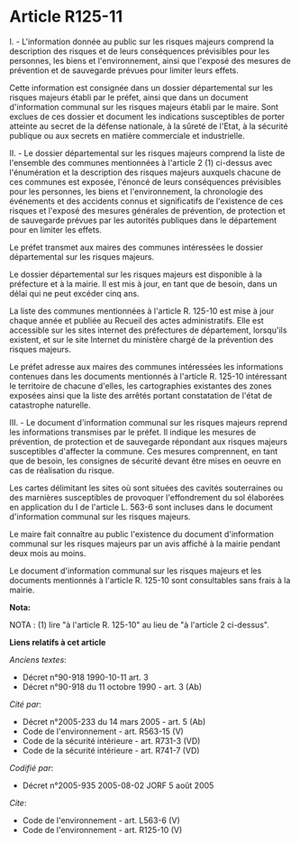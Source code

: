 # Article R125-11

I. - L'information donnée au public sur les risques majeurs comprend la description des risques et de leurs conséquences
prévisibles pour les personnes, les biens et l'environnement, ainsi que l'exposé des mesures de prévention et de sauvegarde
prévues pour limiter leurs effets.

Cette information est consignée dans un dossier départemental sur les risques majeurs établi par le préfet, ainsi que dans un
document d'information communal sur les risques majeurs établi par le maire. Sont exclues de ces dossier et document les
indications susceptibles de porter atteinte au secret de la défense nationale, à la sûreté de l'Etat, à la sécurité publique
ou aux secrets en matière commerciale et industrielle.

II. - Le dossier départemental sur les risques majeurs comprend la liste de l'ensemble des communes mentionnées à l'article 2
(1) ci-dessus avec l'énumération et la description des risques majeurs auxquels chacune de ces communes est exposée, l'énoncé
de leurs conséquences prévisibles pour les personnes, les biens et l'environnement, la chronologie des événements et des
accidents connus et significatifs de l'existence de ces risques et l'exposé des mesures générales de prévention, de
protection et de sauvegarde prévues par les autorités publiques dans le département pour en limiter les effets.

Le préfet transmet aux maires des communes intéressées le dossier départemental sur les risques majeurs.

Le dossier départemental sur les risques majeurs est disponible à la préfecture et à la mairie. Il est mis à jour, en tant
que de besoin, dans un délai qui ne peut excéder cinq ans.

La liste des communes mentionnées à l'article R. 125-10 est mise à jour chaque année et publiée au Recueil des actes
administratifs. Elle est accessible sur les sites internet des préfectures de département, lorsqu'ils existent, et sur le
site Internet du ministère chargé de la prévention des risques majeurs.

Le préfet adresse aux maires des communes intéressées les informations contenues dans les documents mentionnés à l'article R.
125-10 intéressant le territoire de chacune d'elles, les cartographies existantes des zones exposées ainsi que la liste des
arrêtés portant constatation de l'état de catastrophe naturelle.

III. - Le document d'information communal sur les risques majeurs reprend les informations transmises par le préfet. Il
indique les mesures de prévention, de protection et de sauvegarde répondant aux risques majeurs susceptibles d'affecter la
commune. Ces mesures comprennent, en tant que de besoin, les consignes de sécurité devant être mises en oeuvre en cas de
réalisation du risque.

Les cartes délimitant les sites où sont situées des cavités souterraines ou des marnières susceptibles de provoquer
l'effondrement du sol élaborées en application du I de l'article L. 563-6 sont incluses dans le document d'information
communal sur les risques majeurs.

Le maire fait connaître au public l'existence du document d'information communal sur les risques majeurs par un avis affiché
à la mairie pendant deux mois au moins.

Le document d'information communal sur les risques majeurs et les documents mentionnés à l'article R. 125-10 sont
consultables sans frais à la mairie.

**Nota:**

NOTA : (1) lire "à l'article R. 125-10" au lieu de "à l'article 2 ci-dessus".

**Liens relatifs à cet article**

_Anciens textes_:

  - Décret n°90-918 1990-10-11 art. 3
  - Décret n°90-918 du 11 octobre 1990 - art. 3 (Ab)

_Cité par_:

  - Décret n°2005-233 du 14 mars 2005 - art. 5 (Ab)
  - Code de l'environnement - art. R563-15 (V)
  - Code de la sécurité intérieure - art. R731-3 (VD)
  - Code de la sécurité intérieure - art. R741-7 (VD)

_Codifié par_:

  - Décret n°2005-935 2005-08-02 JORF 5 août 2005

_Cite_:

  - Code de l'environnement - art. L563-6 (V)
  - Code de l'environnement - art. R125-10 (V)
